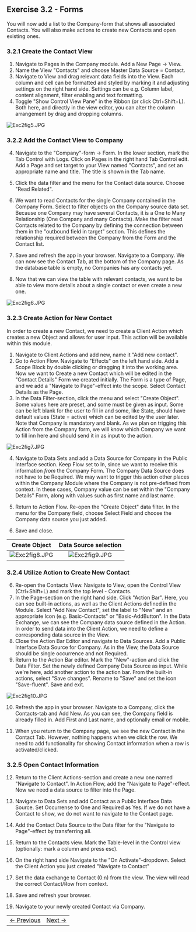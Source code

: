 ## Exercise 3.2 - Forms

You will now add a list to the Company-form that shows all associated Contacts. You will also make actions to create new Contacts and open existing ones.

### 3.2.1 Create the Contact View

1. Navigate to Pages in the Company module. Add a New Page -> View.
2. Name the View "Contacts" and choose Master Data Source = Contact.
3. Navigate to View and drag relevant data fields into the View. Each column and cell can be formatted and styled by marking it and adjusting settings on the right hand side. Settings can be e.g. Column label, content alignment, filter enabling and text formatting.
4. Toggle "Show Control View Pane" in the Ribbon (or click Ctrl+Shift+L). Both here, and directly in the view editor, you can alter the column arrangement by drag and dropping columns.

  ![Exc2fig5.JPG](media/Exc2fig5.JPG)

### 3.2.2 Add the Contact View to Company
4. Navigate to the "Company"-form -> Form.
In the lower section, mark the Tab Control with Logs. Click on Pages in the right hand Tab Control edit.
Add a Page and set target to your View named "Contacts", and set an appropriate name and title. The title is shown in the Tab name.
5. Click the data filter and the menu for the Contact data source. Choose "Read Related".
6. We want to read Contacts for the single Company contained in the Company Form. Select to filter objects on the Company source data set. Because one Company may have several Contacts, it is a One to Many Relationship (One Company and many Contacts). Make the filter read Contacts related to the Company by defining the connection between them in the "outbound field in target" section. This defines the relationship required between the Company from the Form and the Contact list.

7. Save and refresh the app in your browser. Navigate to a Company. We can now see the Contact Tab, at the bottom of the Company page. As the database table is empty, no Companies has any contacts yet.

8. Now that we can view the table with relevant contacts, we want to be able to view more details about a single contact or even create a new one.

  ![Exc2fig6.JPG](media/Exc2fig6.JPG)


### 3.2.3 Create Action for New Contact

In order to create a new Contact, we need to create a Client Action which creates a new Object and allows for user input. This action will be available within this module.

1. Navigate to Client Actions and add new, name it "Add new contact".
2. Go to Action Flow. Navigate to "Effects" on the left hand side. Add a Scope Block by double clicking or dragging it into the working area.
Now we want to Create a new Contact which will be edited in the "Contact Details" Form we created initially. The Form is a type of Page, and we add a "Navigate to Page"-effect into the scope. Select Contact Details as the Page.
3. In the Data Filter-section, click the menu and select "Create Object". Some values here are preset, and some must be given as input. Some can be left blank for the user to fill in and some, like State, should have default values (State = active) which can be edited by the user later. Note that Company is mandatory and blank. As we plan on trigging this Action from the Company form, we will know which Company we want to fill inn here and should send it in as input to the action.

  ![Exc2fig7.JPG](media/Exc2fig7.JPG)


4. Navigate to Data Sets and add a Data Source for Company in the Public Interface section. Keep Flow set to In, since we want to receive this information *from* the Company Form. The Company Data Source does not have to be Required. We may want to trigger this action other places within the Company Module where the Company is not pre-defined from context. In these cases, Company value can be set within the "Company Details" Form, along with values such as first name and last name.

5. Return to Action Flow. Re-open the "Create Object" data filter. In the menu for the Company field, choose Select Field and choose the Company data source you just added.

6. Save and close.

  Create Object           |  Data Source selection
  :-------------------------:|:-------------------------:
  ![Exc2fig8.JPG](media/Exc2fig8.JPG)  | ![Exc2fig9.JPG](media/Exc2fig9.JPG)


<!-- <p float="left">
  <img src="media/Exc2fig8.JPG" width="300" />
  <img src="media/Exc2fig9.JPG" width="200" />
</p> -->

### 3.2.4 Utilize Action to Create New Contact

6. Re-open the Contacts View. Navigate to View, open the Control View (Ctrl+Shift+L) and mark the top level - Contacts.
7. In the Page-section on the right hand side. Click "Action Bar". Here, you can see built-in actions, as well as the Client Actions defined in the Module. Select "Add New Contact", set the label to "New" and an appropriate Icon (e.g. Basic-Contacts" or "Basic-AddButton". In the Data Exchange, we can see the Company data source defined in the Action. In order to send data into the Client Action, we need to define a corresponding data source in the View.
8. Close the Action Bar Editor and navigate to Data Sources. Add a Public Interface Data Source for Company. As in the View, the Data Source should be single occurrence and not Required.
9. Return to the Action Bar editor. Mark the "New"-action and click the Data Filter. Set the newly defined Company Data Source as input. While we're here, add another action to the action bar. From the built-in actions, select "Save changes". Rename to "Save" and set the icon "Save-fluent". Save and exit.

  ![Exc2fig10.JPG](media/Exc2fig10.JPG)

10. Refresh the app in your browser. Navigate to a Company, click the Contacts-tab and Add New. As you can see, the Company field is already filled in. Add First and Last name, and optionally email or mobile.

11. When you return to the Company page, we see the new Contact in the Contact Tab. However, nothing happens when we click the row. We need to add functionality for showing Contact information when a row is activated/clicked.


### 3.2.5 Open Contact Information
12. Return to the Client Actions-section and create a new one named "Navigate to Contact". In Action Flow, add the "Navigate to Page"-effect. Now we need a data source to filter into the Page.

13. Navigate to Data Sets and add Contact as a Public Interface Data Source. Set Occurrense to One and Required as Yes. If we do not have a Contact to show, we do not want to navigate to the Contact page.

14. Add the Contact Data Source to the Data filter for the "Navigate to Page"-effect by transferring all.

15. Return to the Contacts view. Mark the Table-level in the Control view (optionally: mark a column and press esc).

16. On the right hand side Navigate to the "On Activate"-dropdown. Select the Client Action you just created "Navigate to Contact"

17. Set the data exchange to Contact (0:n) from the view. The view will read the correct Contact/Row from context.

18. Save and refresh your browser.
19. Navigate to your newly created Contact via Company.



<table>
   <tr><td><a href="exercise-03-1.md"><- Previous</a></td><td align="right"><a href="exercise-04.md">Next -></a></td></tr>
</table>
